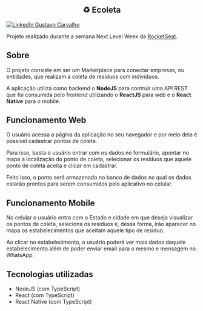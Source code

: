 </h1>
<h2 align="center"> 
	♻ Ecoleta
</h1>

  <a href="https://www.linkedin.com/in/gustavo-hcarvalho/">
    <img alt="LinkedIn Gustavo Carvalho" src="https://img.shields.io/badge/LinkedIn-Gustavo%20Carvalho-%2304D361">
  </a>

Projeto realizado durante a semana Next Level Week da [RocketSeat](https://rocketseat.com.br/).

## Sobre

O projeto consiste em ser um Marketplace para conectar empresas, ou entidades, que realizam a coleta de resíduos com indivíduos.

A aplicação utiliza como backend o **NodeJS** para contruir uma API REST que foi consumida pelo frontend utilizando o **ReactJS** para web e o **React Native** para o mobile.

## Funcionamento Web

O usuário acessa a página da aplicação no seu navegador e por meio dela é possível cadastrar pontos de coleta.

Para isso, basta o usuário entrar com os dados no formulário, apontar no mapa a localização do ponto de coleta, selecionar os resíduos que aquele ponto de coleta aceita e clicar em cadastrar.

Feito isso, o ponto será armazenado no banco de dados no qual os dados estarão prontos para serem consumidos pelo aplicativo no celular.

## Funcionamento Mobile

No celular o usuário entra com o Estado e cidade em que deseja visualizar os pontos de coleta, seleciona os resíduos e, dessa forma, irão aparecer no mapa os estabelecimentos que aceitam aquele tipo de resíduo.

Ao clicar no estabelecimento, o usuário poderá ver mais dados daquele estabelecimento além de poder enviar email para o mesmo e mensagem no WhatsApp.

## Tecnologias utilizadas

- NodeJS (com TypeScript)
- React (com TypeScript)
- React Native (com TypeScript)